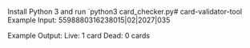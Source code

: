 Install Python 3 and run `python3 card_checker.py# card-validator-tool
 Example Input:
5598880316238015|02|2027|035

Example Output:
Live: 1 card
Dead: 0 cards
